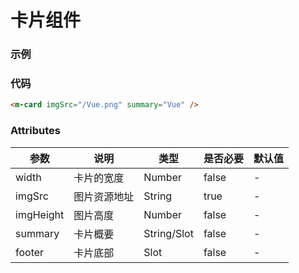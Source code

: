 # 卡片组件

### 示例
<m-card imgSrc="/Vue.png" summary="Vue" />

### 代码
```html
<m-card imgSrc="/Vue.png" summary="Vue" />
```

### Attributes
| 参数 | 说明 | 类型 | 是否必要 | 默认值 |
| --- | --- | --- | --- | --- |
| width | 卡片的宽度 | Number | false | - |
| imgSrc | 图片资源地址 | String | true | - |
| imgHeight | 图片高度 | Number | false | - | 
| summary | 卡片概要 | String/Slot | false | - |
| footer | 卡片底部 | Slot | false | - | 